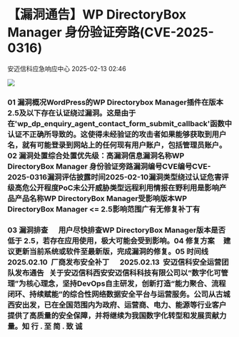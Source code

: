 #  【漏洞通告】WP DirectoryBox Manager 身份验证旁路(CVE-2025-0316)   
 安迈信科应急响应中心   2025-02-13 02:46  
  
![](https://mmbiz.qpic.cn/mmbiz_png/tdibEPWdubQUgErMslSgzVibGKdSFkWPTbTgu83UTXdNYm7eOxRSmuNmOjUIxdicy73wTLufCMnbs6CAsc3uicJUcg/640?wx_fmt=png "")  
### 01 漏洞概况WordPress的WP Directorybox Manager插件在版本2.5及以下存在认证绕过漏洞。这是由于在'wp_dp_enquiry_agent_contact_form_submit_callback'函数中认证不正确所导致的。这使得未经验证的攻击者如果能够获取到用户名，就有可能登录到网站上的任何现有用户账户，包括管理员账户。02 漏洞处置综合处置优先级：高漏洞信息漏洞名称WP DirectoryBox Manager 身份验证旁路漏洞编号CVE编号CVE-2025-0316‍漏洞评估披露时间2025-02-10漏洞类型绕过认证危害评级高危公开程度PoC未公开威胁类型远程利用情报在野利用是影响产品产品名称WP DirectoryBox Manager受影响版本WP DirectoryBox Manager <= 2.5影响范围广有无修复补丁有  
### 03 漏洞排查      用户尽快排查WP DirectoryBox Manager版本是否低于 2.5，若存在应用使用，极大可能会受到影响。04 修复方案     建议更新当前系统或软件至最新版，完成漏洞的修复。05 时间线      2025.02.10  厂商发布安全补丁      2025.02.13  安迈信科安全运营团队发布通告   关于安迈信科西安安迈信科科技有限公司以“数字化可管理”为核心理念，坚持DevOps自主研发，创新打造“能力聚合、流程闭环、持续赋能”的综合性网络数据安全平台与运营服务。公司从古城西安出发，已在全国范围内为政府、运营商、电力、能源等行业客户提供了高质量的安全保障，并将继续为我国数字化转型和发展贡献力量。知 行 . 至 简 . 致 诚  
  
  
